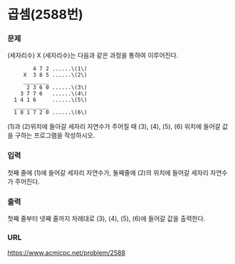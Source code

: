 # 곱셈\(2588번\)

### 문제

\(세자리수\) X 
\(세자리수\)는 다음과 같은 과정을 통하여 이루어진다.

            4 7 2 ......\(1\)
         X  3 8 5 ......\(2\)
         ________
          2 3 6 0 ......\(3\)
        3 7 7 6   ......\(4\)
      1 4 1 6     ......\(5\)
      ___________
      1 8 1 7 2 0 ......\(6\)

\(1\)과
\(2\)위치에 들아갈 세자리 자연수가 주어질 때
\(3\),
\(4\),
\(5\),
\(6\) 위치에 들어갈 값을 구하는 프로그램을 작성하시오.
     

### 입력

첫째 줄에 \(1\)에 들어갈 세자리 자연수가,
둘째줄에 \(2\)의 위치에 들어갈 세자리 자연수가 주어진다.


### 출력

첫째 줄부터 넷째 줄까지 차례대로 \(3\), \(4\), \(5\), \(6\)에 들어갈 값을 출력한다.


### URL

https://www.acmicpc.net/problem/2588